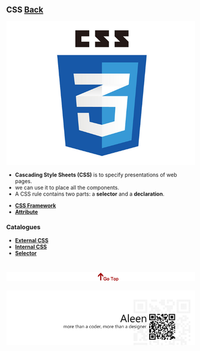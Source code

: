 ## CSS [Back](./../ProgrammingMenu.md)

<img src="./logo.jpg">

- **Cascading Style Sheets (CSS)** is to specify presentations of web pages.
- we can use it to place all the components.
- A CSS rule contains two parts: a **selector** and a **declaration**.

* [**CSS Framework**](./Framework/Framework.md)
* [**Attribute**](./Attribute/Attribute.md)

### Catalogues

- [**External CSS**](./external/external.md)
- [**Internal CSS**](./internal/internal.md)
- [**Selector**](./selector/selector.md)

<a href="#" style="left:200px;"><img src="./../../pic/gotop.png"></a>
=====
<a href="http://aleen42.github.io/" target="_blank" ><img src="./../../pic/tail.gif"></a>
